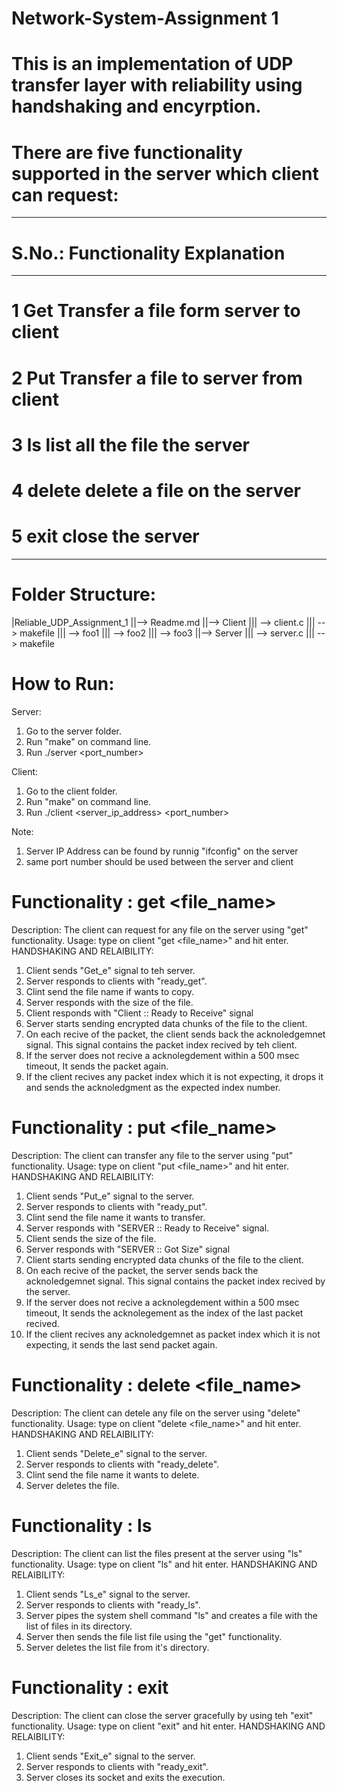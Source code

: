 # Network-System-Assignment 1
# This is an implementation of UDP transfer layer with reliability using handshaking and encyrption.
# There are five functionality supported in the server which client can request:
____________________________________________________________________________
# S.No.:	Functionality 		Explanation 
____________________________________________________________________________

# 1		Get			Transfer a file form server to client
# 2		Put			Transfer a file to server from client
# 3		ls			list all the file the server 
# 4		delete			delete a file on the server
# 5		exit			close the server
____________________________________________________________________________

# Folder Structure: 
|Reliable_UDP_Assignment_1
||--> Readme.md
||--> Client
|||	--> client.c
|||	--> makefile
|||	--> foo1
|||	--> foo2
|||	--> foo3
||--> Server 
|||	--> server.c
|||	--> makefile

# How to Run:

Server: 
1) Go to the server folder.
2) Run "make" on command line.
3) Run ./server <port_number>

Client:
1) Go to the client folder.
2) Run "make" on command line.
3) Run ./client <server_ip_address> <port_number>

Note: 
1) Server IP Address can be found by runnig "ifconfig" on the server
2) same port number should be used between the server and client

# Functionality : get <file_name>
Description: The client can request for any file on the server using "get" functionality. 
Usage: type on client "get <file_name>" and hit enter.
HANDSHAKING AND RELAIBILITY:
1) Client sends "Get_e" signal to teh server.
2) Server responds to clients with "ready_get".
3) Clint send the file name if wants to copy.
4) Server responds with the size of the file.
5) Client responds with "Client :: Ready to Receive" signal
6) Server starts sending encrypted data chunks of the file to the client.
7) On each recive of the packet, the client sends back the acknoledgemnet signal. This signal contains the packet index recived by teh client.
8) If the server does not recive a acknolegdement within a 500 msec timeout, It sends the packet again.
9) If the client recives any packet index which it is not expecting, it drops it and sends the acknoledgment as the expected index number.

# Functionality : put <file_name>
Description: The client can transfer any file to the server using "put" functionality. 
Usage: type on client "put <file_name>" and hit enter.
HANDSHAKING AND RELAIBILITY:
1) Client sends "Put_e" signal to the server.
2) Server responds to clients with "ready_put".
3) Clint send the file name it wants to transfer.
4) Server responds with "SERVER :: Ready to Receive" signal.
4) Client sends the size of the file.
5) Server responds with "SERVER :: Got Size" signal
6) Client starts sending encrypted data chunks of the file to the client.
7) On each recive of the packet, the server sends back the acknoledgemnet signal. This signal contains the packet index recived by the server.
8) If the server does not recive a acknolegdement within a 500 msec timeout, It sends the acknolegement as the index of the last packet recived.
9) If the client recives any acknoledgemnet as packet index which it is not expecting, it sends the last send packet again.

# Functionality : delete <file_name>
Description: The client can detele any file on the server using "delete" functionality. 
Usage: type on client "delete <file_name>" and hit enter.
HANDSHAKING AND RELAIBILITY:
1) Client sends "Delete_e" signal to the server.
2) Server responds to clients with "ready_delete".
3) Clint send the file name it wants to delete.
4) Server deletes the file.

# Functionality : ls
Description: The client can list the files present at the server using "ls" functionality. 
Usage: type on client "ls" and hit enter.
HANDSHAKING AND RELAIBILITY:
1) Client sends "Ls_e" signal to the server.
2) Server responds to clients with "ready_ls".
3) Server pipes the system shell command "ls" and creates a file with the list of files in its directory.
4) Server then sends the file list file using the "get" functionality.
5) Server deletes the list file from it's directory.


# Functionality : exit
Description: The client can close the server gracefully by using teh "exit" functionality. 
Usage: type on client "exit" and hit enter.
HANDSHAKING AND RELAIBILITY:
1) Client sends "Exit_e" signal to the server.
2) Server responds to clients with "ready_exit".
3) Server closes its socket and exits the execution.
